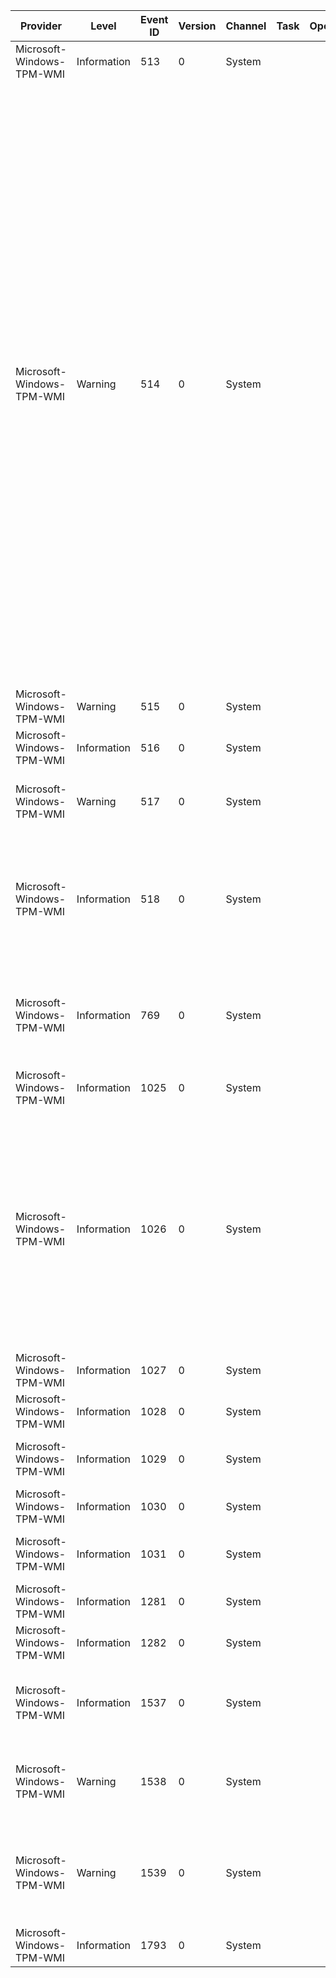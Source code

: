 Provider                   |  Level        |  Event ID  |  Version  |  Channel  |  Task  |  Opcode  |  Keyword  |  Message
---------------------------|---------------|------------|-----------|-----------|--------|----------|-----------|----------------------------------------------------------------------------------------------------------------------------------------------------------------------------------------------------------------------------------------------------------------------------------------------------------------------------------------------------------------------------------------------------------------------------------------------------------------------------------------------------------------------------------------------------------------------------------------------------------------------------------------------------------------------------------------------------------------------------
Microsoft-Windows-TPM-WMI  |  Information  |  513       |  0        |  System   |        |          |           |
Microsoft-Windows-TPM-WMI  |  Warning      |  514       |  0        |  System   |        |          |           |  Failed to backup TPM Owner Authorization information to Active Directory Domain Services.Errorcode: {ErrorCode}Check that your computer is connected to the domain.  If your computer is connected to the domain; have your Domain Administrator check that the Active Directory schema is appropriate for backup of Windows 8 TPM Owner Authorization information and that the current Computer object has write permission to the TPM object.  Installations of Windows Server 2008 R2 or before need a schema extension in order to be ready for backup of Windows 8 TPM Owner Authorization information.  Consult online documentation for more information about setting up Active Directory Domain Services for TPM.
Microsoft-Windows-TPM-WMI  |  Warning      |  515       |  0        |  System   |        |          |           |
Microsoft-Windows-TPM-WMI  |  Information  |  516       |  0        |  System   |        |          |           |
Microsoft-Windows-TPM-WMI  |  Warning      |  517       |  0        |  System   |        |          |           |  Failed to send physical presence request to clear the Trusted Platform Module(TPM).
Microsoft-Windows-TPM-WMI  |  Information  |  518       |  0        |  System   |        |          |           |  Failed to get isOwned status from Trusted Platform Module(TPM); proceeding to clear TPM assuming that TPM is owned. Error code:{HResult}
Microsoft-Windows-TPM-WMI  |  Information  |  769       |  0        |  System   |        |          |           |  TPM Owner Authorization configuration changed from '{Old OS Managed Auth Level}' to '{New OS Managed Auth Level}'.
Microsoft-Windows-TPM-WMI  |  Information  |  1025      |  0        |  System   |        |          |           |
Microsoft-Windows-TPM-WMI  |  Information  |  1026      |  0        |  System   |        |          |           |  The Trusted Platform Module (TPM) hardware on this computer cannot be provisioned for use automatically.  To set up the TPM interactively use the TPM management console (Start->tpm.msc) and use the action to make the TPM ready.Error: {Error Code}Additional Information: {Status Information}
Microsoft-Windows-TPM-WMI  |  Information  |  1027      |  0        |  System   |        |          |           |
Microsoft-Windows-TPM-WMI  |  Information  |  1028      |  0        |  System   |        |          |           |
Microsoft-Windows-TPM-WMI  |  Information  |  1029      |  0        |  System   |        |          |           |  The triggering of the NGC key generation task failed.
Microsoft-Windows-TPM-WMI  |  Information  |  1030      |  0        |  System   |        |          |           |
Microsoft-Windows-TPM-WMI  |  Information  |  1031      |  0        |  System   |        |          |           |  The triggering of the NGC certificate enrollment task failed.
Microsoft-Windows-TPM-WMI  |  Information  |  1281      |  0        |  System   |        |          |           |
Microsoft-Windows-TPM-WMI  |  Information  |  1282      |  0        |  System   |        |          |           |
Microsoft-Windows-TPM-WMI  |  Information  |  1537      |  0        |  System   |        |          |           |  The Device Health Certificate was successfully provisioned from {Health Attestation Server}.
Microsoft-Windows-TPM-WMI  |  Warning      |  1538      |  0        |  System   |        |          |           |  The Device Health Certificate provisioning could not connect to {Health Attestation Server}. {HResult}
Microsoft-Windows-TPM-WMI  |  Warning      |  1539      |  0        |  System   |        |          |           |  The Device Health Certificate could not be provisioned from {Health Attestation Server}. HTTP status code {HTTP Status}: {Server Response}
Microsoft-Windows-TPM-WMI  |  Information  |  1793      |  0        |  System   |        |          |           |